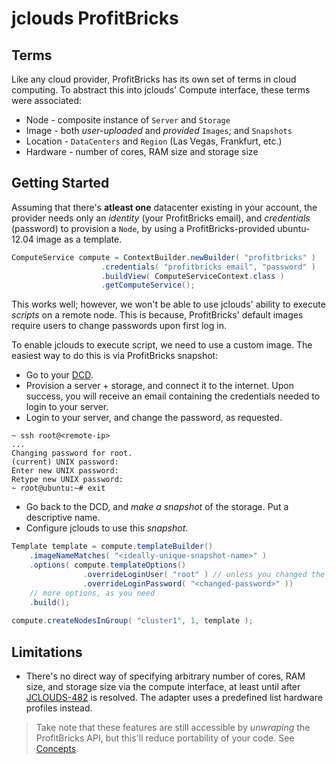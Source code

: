 # jclouds ProfitBricks

## Terms
Like any cloud provider, ProfitBricks has its own set of terms in cloud computing. To abstract this into jclouds' Compute interface, these terms were associated:

- Node - composite instance of `Server` and `Storage`
- Image - both *user-uploaded* and *provided* `Images`; and `Snapshots`
- Location - `DataCenters` and `Region` (Las Vegas, Frankfurt, etc.)
- Hardware - number of cores, RAM size and storage size

## Getting Started

Assuming that there's **atleast one** datacenter existing in your account, the provider needs only an *identity* (your ProfitBricks email), and *credentials* (password) to provision a `Node`, by using a ProfitBricks-provided ubuntu-12.04 image as a template. 

```java
ComputeService compute = ContextBuilder.newBuilder( "profitbricks" )
					.credentials( "profitbricks email", "password" )
					.buildView( ComputeServiceContext.class )
					.getComputeService();
```


This works well; however, we won't be able to use jclouds' ability to execute *scripts* on a remote node. This is because, ProfitBricks' default images require users to change passwords upon first log in.

To enable jclouds to execute script, we need to use a custom image. The easiest way to do this is via ProfitBricks snapshot:

-  Go to your [DCD](https://my.profitbricks.com/dashboard/).
-  Provision a server + storage, and connect it to the internet. Upon success, you will receive an email containing the credentials needed to login to your server.
-  Login to your server, and change the password, as requested.

```
~ ssh root@<remote-ip>
...
Changing password for root.
(current) UNIX password: 
Enter new UNIX password: 
Retype new UNIX password: 
~ root@ubuntu:~# exit

```

- Go back to the DCD, and *make a snapshot* of the storage. Put a descriptive name.
- Configure jclouds to use this *snapshot*.

```java 
Template template = compute.templateBuilder()
	.imageNameMatches( "<ideally-unique-snapshot-name>" )
	.options( compute.templateOptions()
				.overrideLoginUser( "root" ) // unless you changed the user
				.overrideLoginPassword( "<changed-password>" ))
	// more options, as you need
	.build();
	
compute.createNodesInGroup( "cluster1", 1, template );
```

## Limitations

- There's no direct way of specifying arbitrary number of cores, RAM size, and storage size via the compute interface, at least until after [JCLOUDS-482](https://issues.apache.org/jira/browse/JCLOUDS-482) is resolved. The adapter uses a predefined list hardware profiles instead.

> Take note that these features are still accessible by *unwraping* the ProfitBricks API, but this'll reduce portability of your code. See [Concepts](https://jclouds.apache.org/start/concepts/).
